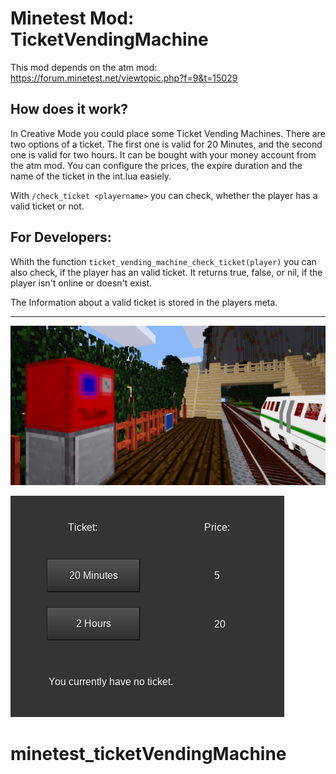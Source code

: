 # Minetest Mod: TicketVendingMachine
This mod depends on the atm mod: https://forum.minetest.net/viewtopic.php?f=9&t=15029

## How does it work?
In Creative Mode you could place some Ticket Vending Machines.
There are two options of a ticket. The first one is valid for 20 Minutes, and the second one is valid for two hours. It can be bought with your money account from the atm mod.
You can configure the prices, the expire duration and the name of the ticket in the int.lua easiely.

With `/check_ticket <playername>` you can check, whether the player has a valid ticket or not.

## For Developers:
Whith the function `ticket_vending_machine_check_ticket(player)` you can also check, if the player has an valid ticket. It returns true, false, or nil, if the player isn't online or doesn't exist.

The Information about a valid ticket is stored in the players meta.

----

![Pic1](pic1.png)


![Pic1](pic2.png)
# minetest_ticketVendingMachine
